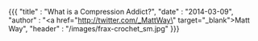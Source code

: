 {{{
	"title" : "What is a Compression Addict?",
	"date" : "2014-03-09",
	"author" : "<a href=\"http://twitter.com/_MattWay\" target=\"_blank\">Matt Way</a>",
	"header" : "/images/frax-crochet_sm.jpg"
}}}